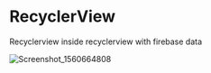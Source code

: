 # RecyclerView
Recyclerview inside recyclerview with firebase data

![Screenshot_1560664808](https://user-images.githubusercontent.com/33086068/59560141-3b936200-900d-11e9-93b3-71b90b4f8197.png)
